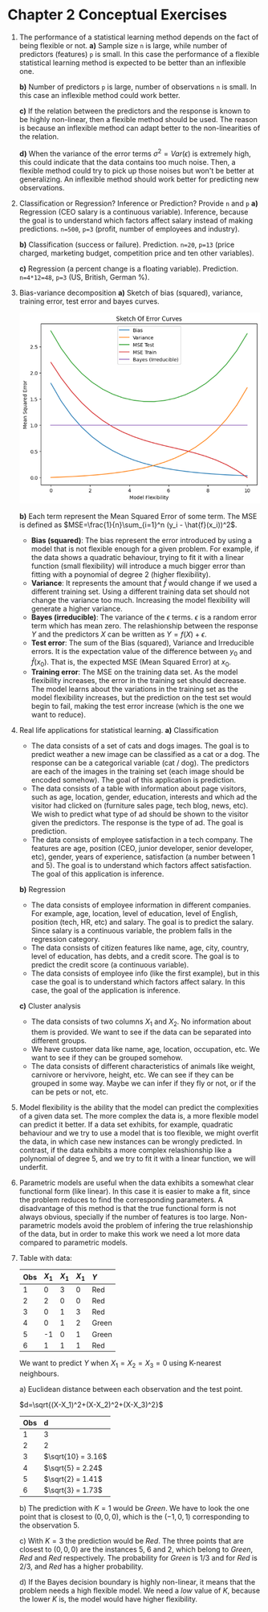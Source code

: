 # Chapter 2 Conceptual Exercises

1. The performance of a statistical learning method depends on the fact of being flexible or not.
   **a)** Sample size `n` is large, while number of predictors (features) `p` is small. In this case the performance of a flexible statistical learning method is expected to be better than an inflexible one.

   **b)** Number of predictors `p` is large, number of observations `n` is small. In this case an inflexible method could work better.

   **c)** If the relation between the predictors and the response is known to be highly non-linear, then a flexible method should be used. The reason is because an inflexible method can adapt better to the non-linearities of the relation.

   **d)** When the variance of the error terms $\sigma^2=Var(\epsilon)$ is extremely high, this could indicate that the data contains too much noise. Then, a flexible method could try to pick up those noises but won't be better at generalizing. An inflexible method should work better for predicting new observations.

2. Classification or Regression? Inference or Prediction? Provide `n` and `p`
   **a)** Regression (CEO salary is a continuous variable). Inference, because the goal is to understand which factors affect salary instead of making predictions. `n=500`, `p=3` (profit, number of employees and industry).

   **b)** Classification (success or failure). Prediction. `n=20`, `p=13` (price charged, marketing budget, competition price and ten other variables).

   **c)** Regression (a percent change is a floating variable). Prediction. `n=4*12=48`, `p=3` (US, British, German %).

3. Bias-variance decomposition
   **a)** Sketch of bias (squared), variance, training error, test error and bayes curves.

   ![curves](./ex3curves.png "Sketch curves")

   **b)** Each term represent the Mean Squared Error of some term. The MSE is defined as $MSE=\frac{1}{n}\sum_{i=1}^n (y_i - \hat{f}(x_i))^2$.

   - **Bias (squared)**: The bias represent the error introduced by using a model that is not flexible enough for a given problem. For example, if the data shows a quadratic behaviour, trying to fit it with a linear function (small flexibility) will introduce a much bigger error than fitting with a poynomial of degree 2 (higher flexibility).
   - **Variance**: It represents the amount that $\hat{f}$ would change if we used a different training set. Using a different training data set should not change the variance too much. Increasing the model flexibility will generate a higher variance.
   - **Bayes (irreducible)**: The variance of the $\epsilon$ terms. $\epsilon$ is a random error term which has mean zero. The relashionship between the response $Y$ and the predictors $X$ can be written as $Y=f(X) + \epsilon$.
   - **Test error**: The sum of the Bias (squared), Variance and Irreducible errors. It is the expectation value of the difference between $y_0$ and $\hat{f}(x_0)$. That is, the expected MSE (Mean Squared Error) at $x_0$.
   - **Training error**: The MSE on the training data set. As the model flexibility increases, the error in the training set should decrease. The model learns about the variations in the training set as the model flexibility increases, but the prediction on the test set would begin to fail, making the test error increase (which is the one we want to reduce).

4. Real life applications for statistical learning.
   **a)** Classification
   - The data consists of a set of cats and dogs images. The goal is to predict weather a new image can be classified as a cat or a dog. The response can be a categorical variable (cat / dog). The predictors are each of the images in the training set (each image should be encoded somehow). The goal of this application is prediction.
   - The data consists of a table with information about page visitors, such as age, location, gender, education, interests and which ad the visitor had clicked on (furniture sales page, tech blog, news, etc). We wish to predict what type of ad should be shown to the visitor given the predictors. The response is the type of ad. The goal is prediction.
   - The data consists of employee satisfaction in a tech company. The features are age, position (CEO, junior developer, senior developer, etc), gender, years of experience, satisfaction (a number between 1 and 5). The goal is to understand which factors affect satisfaction. The goal of this application is inference.

   **b)** Regression
   - The data consists of employee information in different companies. For example, age, location, level of education, level of English, position (tech, HR, etc) and salary. The goal is to predict the salary. Since salary is a continuous variable, the problem falls in the regression category. 
   - The data consists of citizen features like name, age, city, country, level of education, has debts, and a credit score. The goal is to predict the credit score (a continuous variable).
   - The data consists of employee info (like the first example), but in this case the goal is to understand which factors affect salary. In this case, the goal of the application is inference.

   **c)** Cluster analysis
   - The data consists of two columns $X_1$ and $X_2$. No information about them is provided. We want to see if the data can be separated into different groups.
   - We have customer data like name, age, location, occupation, etc. We want to see if they can be grouped somehow.
   - The data consists of different characteristics of animals like weight, carnivore or hervivore, height, etc. We can see if they can be grouped in some way. Maybe we can infer if they fly or not, or if the can be pets or not, etc.

5. Model flexibility is the ability that the model can predict the complexities of a given data set. The more complex the data is, a more flexible model can predict it better. If a data set exhibits, for example, quadratic behaviour and we try to use a model that is too flexible, we might overfit the data, in which case new instances can be wrongly predicted. In contrast, if the data exhibits a more complex relashionship like a polynomial of degree 5, and we try to fit it with a linear function, we will underfit.

6. Parametric models are useful when the data exhibits a somewhat clear functional form (like linear). In this case it is easier to make a fit, since the problem reduces to find the corresponding parameters. A disadvantage of this method is that the true functional form is not always obvious, specially if the number of features is too large. Non-parametric models avoid the problem of infering the true relashionship of the data, but in order to make this work we need a lot more data compared to parametric models.

7. Table with data:
   
   | Obs | $X_1$ | $X_1$ | $X_1$ | $Y$ |
   |-|-|-|-|-|
   |1| 0 | 3 | 0 | Red |
   |2| 2 | 0 | 0 | Red |
   |3| 0 | 1 | 3 | Red |
   |4| 0 | 1 | 2 | Green |
   |5| -1 | 0 | 1 | Green |
   |6| 1 | 1 | 1 | Red |

   We want to predict $Y$ when $X_1=X_2=X_3=0$ using K-nearest neighbours.

   a) Euclidean distance between each observation and the test point.

   $d=\sqrt{(X-X_1)^2+(X-X_2)^2+(X-X_3)^2}$

   | Obs | d |
   | - | - |
   | 1 | 3 |
   | 2 | 2 |
   | 3 | $\sqrt{10} = 3.16$ |
   | 4 | $\sqrt{5} = 2.24$ |
   | 5 | $\sqrt{2} = 1.41$ |
   | 6 | $\sqrt{3} = 1.73$ |
   
   b) The prediction with $K=1$ would be *Green*. We have to look the one point that is closest to $(0,0,0)$, which is the $(-1,0,1)$ corresponding to the observation 5.

   c) With $K=3$ the prediction would be *Red*. The three points that are closest to $(0,0,0)$ are the instances 5, 6 and 2, which belong to *Green*, *Red* and *Red* respectively. The probability for *Green* is $1/3$ and for *Red* is $2/3$, and *Red* has a higher probability.

   d) If the Bayes decision boundary is highly non-linear, it means that the problem needs a high flexible model. We need a *low* value of $K$, because the lower $K$ is, the model would have higher flexibility.